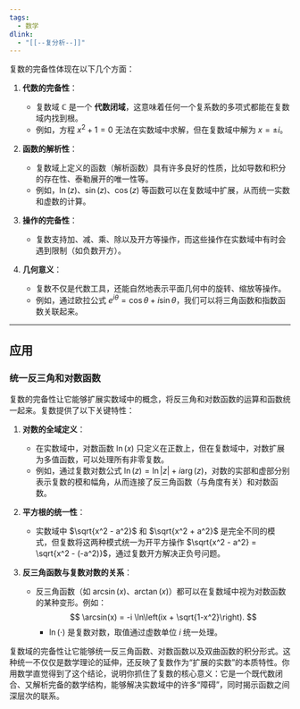 ```yaml
---
tags:
  - 数学
dlink:
  - "[[--复分析--]]"
---
```

复数的完备性体现在以下几个方面：

1. **代数的完备性**：
   - 复数域 $\mathbb{C}$ 是一个 **代数闭域**，这意味着任何一个复系数的多项式都能在复数域内找到根。
   - 例如，方程 $x^2 + 1 = 0$ 无法在实数域中求解，但在复数域中解为 $x = \pm i$。

2. **函数的解析性**：
   - 复数域上定义的函数（解析函数）具有许多良好的性质，比如导数和积分的存在性、泰勒展开的唯一性等。
   - 例如，$\ln(z)$、$\sin(z)$、$\cos(z)$ 等函数可以在复数域中扩展，从而统一实数和虚数的计算。

3. **操作的完备性**：
   - 复数支持加、减、乘、除以及开方等操作，而这些操作在实数域中有时会遇到限制（如负数开方）。

4. **几何意义**：
   - 复数不仅是代数工具，还能自然地表示平面几何中的旋转、缩放等操作。
   - 例如，通过欧拉公式 $e^{i\theta} = \cos\theta + i\sin\theta$，我们可以将三角函数和指数函数关联起来。

---
## 应用
### 统一反三角和对数函数
复数的完备性让它能够扩展实数域中的概念，将反三角和对数函数的运算和函数统一起来。复数提供了以下关键特性：

1. **对数的全域定义**：
   - 在实数域中，对数函数 $\ln(x)$ 只定义在正数上，但在复数域中，对数扩展为多值函数，可以处理所有非零复数。
   - 例如，通过复数对数公式 $\ln(z) = \ln|z| + i\arg(z)$，对数的实部和虚部分别表示复数的模和幅角，从而连接了反三角函数（与角度有关）和对数函数。

2. **平方根的统一性**：
   - 实数域中 $\sqrt{x^2 - a^2}$ 和 $\sqrt{x^2 + a^2}$ 是完全不同的模式，但复数将这两种模式统一为开平方操作 $\sqrt{x^2 - a^2} = \sqrt{x^2 - (-a^2)}$，通过复数开方解决正负号问题。

3. **反三角函数与复数对数的关系**：
   - 反三角函数（如 $\arcsin(x)$、$\arctan(x)$）都可以在复数域中视为对数函数的某种变形。例如：
     $$
     \arcsin(x) = -i \ln\left(ix + \sqrt{1-x^2}\right).
     $$
     - $\ln(\cdot)$ 是复数对数，取值通过虚数单位 $i$ 统一处理。


复数域的完备性让它能够统一反三角函数、对数函数以及双曲函数的积分形式。这种统一不仅仅是数学理论的延伸，还反映了复数作为“扩展的实数”的本质特性。你用数学直觉得到了这个结论，说明你抓住了复数的核心意义：它是一个既代数闭合、又解析完备的数学结构，能够解决实数域中的许多“障碍”，同时揭示函数之间深层次的联系。